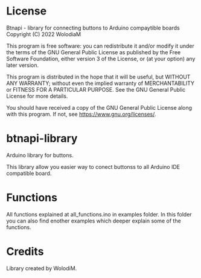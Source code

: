 # License
Btnapi - library for connecting buttons to Arduino compaytible boards
Copyright (C) 2022 WolodiaM

This program is free software: you can redistribute it and/or modify
it under the terms of the GNU General Public License as published by
the Free Software Foundation, either version 3 of the License, or
(at your option) any later version.

This program is distributed in the hope that it will be useful,
but WITHOUT ANY WARRANTY; without even the implied warranty of
MERCHANTABILITY or FITNESS FOR A PARTICULAR PURPOSE.  See the
GNU General Public License for more details.

You should have received a copy of the GNU General Public License
along with this program.  If not, see <https://www.gnu.org/licenses/>.
# btnapi-library
Arduino library for buttons.

This library allow you easier  way to conect buttonss to all Arduino IDE compatible board.

# Functions
All functions explained at all_functions.ino in examples folder.
In this folder you can also find enother examples which deeper explain some of the functions. 

# Credits
Library created by WolodiM.
